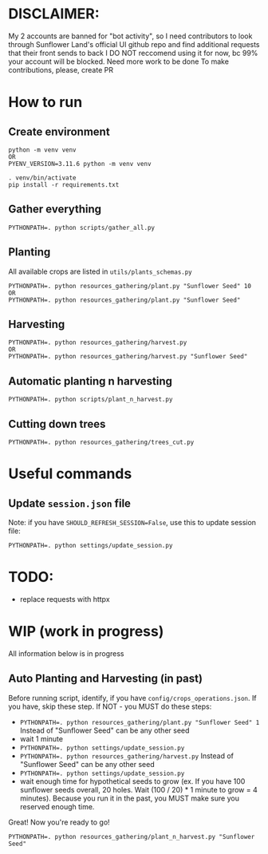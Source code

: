 # DISCLAIMER:
My 2 accounts are banned for "bot activity", so I need contributors to look through Sunflower Land's official UI github repo and find additional requests that their front sends to back
I DO NOT reccomend using it for now, bc 99% your account will be blocked. Need more work to be done
To make contributions, please, create PR

# How to run

## Create environment
```
python -m venv venv 
OR 
PYENV_VERSION=3.11.6 python -m venv venv

. venv/bin/activate
pip install -r requirements.txt
```

## Gather everything
```
PYTHONPATH=. python scripts/gather_all.py
```

## Planting
All available crops are listed in `utils/plants_schemas.py`
```
PYTHONPATH=. python resources_gathering/plant.py "Sunflower Seed" 10
OR
PYTHONPATH=. python resources_gathering/plant.py "Sunflower Seed"
```

## Harvesting
```
PYTHONPATH=. python resources_gathering/harvest.py
OR 
PYTHONPATH=. python resources_gathering/harvest.py "Sunflower Seed"
```

## Automatic planting n harvesting
```
PYTHONPATH=. python scripts/plant_n_harvest.py
```

## Cutting down trees
```
PYTHONPATH=. python resources_gathering/trees_cut.py
```


# Useful commands

## Update `session.json` file
Note: if you have `SHOULD_REFRESH_SESSION=False`, use this to update session file:
```
PYTHONPATH=. python settings/update_session.py
```

# TODO:
- replace requests with httpx

# WIP (work in progress)
All information below is in progress

## Auto Planting and Harvesting (in past)
Before running script, identify, if you have `config/crops_operations.json`. If you have, skip these step. If NOT - you MUST do these steps:
- `PYTHONPATH=. python resources_gathering/plant.py "Sunflower Seed" 1` Instead of "Sunflower Seed" can be any other seed
- wait 1 minute
- `PYTHONPATH=. python settings/update_session.py`
- `PYTHONPATH=. python resources_gathering/harvest.py` Instead of "Sunflower Seed" can be any other seed  
- `PYTHONPATH=. python settings/update_session.py`
- wait enough time for hypothetical seeds to grow (ex. If you have 100 sunflower seeds overall, 20 holes. Wait (100 / 20) * 1 minute to grow = 4 minutes). Because you run it in the past, you MUST make sure you reserved enough time.

Great! Now you're ready to go!
```
PYTHONPATH=. python resources_gathering/plant_n_harvest.py "Sunflower Seed"
```
